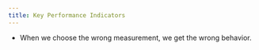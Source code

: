 ```yaml
---
title: Key Performance Indicators
---
```


- When we choose the wrong measurement, we get the wrong behavior.
